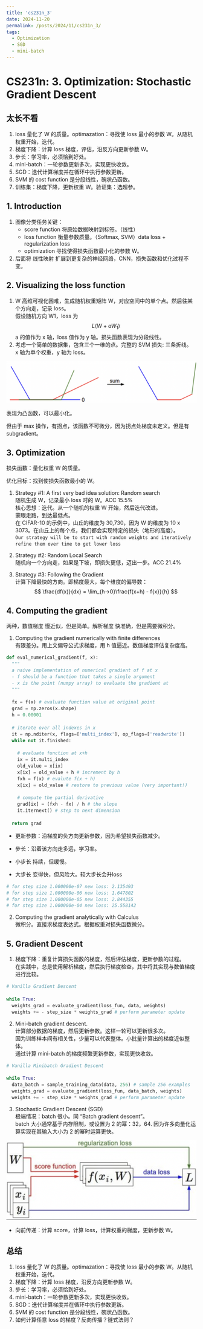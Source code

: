 ```yaml
---
title: 'cs231n_3'
date: 2024-11-20
permalink: /posts/2024/11/cs231n_3/
tags:
  - Optimization
  - SGD
  - mini-batch
---
```


# CS231n: 3. Optimization: Stochastic Gradient Descent

## 太长不看
1. loss 量化了 W 的质量。optimazation：寻找使 loss 最小的参数 W。从随机权重开始，迭代。
2. 梯度下降：计算 loss 梯度，评估，沿反方向更新参数 W。
3. 步长：学习率，必须恰到好处。
4. mini-batch：一轮参数更新多次，实现更快收敛。
5. SGD：迭代计算梯度并在循环中执行参数更新。
6. SVM 的 cost function 是分段线性，碗状凸函数。
7. 训练集：梯度下降，更新权重 W。验证集：选超参。

## 1. Introduction
1. 图像分类任务关键：
   - score function 将原始数据映射到标签。（线性）
   - loss function 衡量参数质量。（Softmax, SVM）data loss + regularization loss
   - optimization 寻找使得损失函数最小化的参数 W。
2. 后面将 线性映射 扩展到更复杂的神经网络，CNN，损失函数和优化过程不变。

## 2. Visualizing the loss function
1. W 高维可视化困难，生成随机权重矩阵 W，对应空间中的单个点。然后往某个方向走，记录 loss。\
   假设随机方向 W1，loss 为 $$ L(W + aW_1) $$
   a 的值作为 x 轴，loss 值作为 y 轴。损失函数表现为分段线性。
2. 考虑一个简单的数据集，包含三个一维的点。完整的 SVM 损失: 三条折线。\
   x 轴为单个权重，y 轴为 loss。

<div style="text-align: center;">
  <img src="/images/SVM_loss_vis.png" style="width: auto; height: auto;">
</div>

表现为凸函数，可以最小化。

但由于 max 操作，有拐点，该函数不可微分，因为拐点处梯度未定义。但是有 subgradient。

## 3. Optimization
损失函数：量化权重 W 的质量。

优化目标：找到使损失函数最小的 W。

1. Strategy #1: A first very bad idea solution: Random search \
   随机生成 W，记录最小 loss 时的 W。ACC 15.5% \
   核心思想：迭代。从一个随机的权重 W 开始，然后迭代改进。 \
   蒙眼走路，到达最低点。\
   在 CIFAR-10 的示例中，山丘的维度为 30,730，因为 W 的维度为 10 x 3073。在山丘上的每个点，我们都会实现特定的损失（地形的高度）。\
   `Our strategy will be to start with random weights and iteratively refine them over time to get lower loss`

2. Strategy #2: Random Local Search \
   随机向一个方向走，如果是下坡，即损失更低，迈出一步。ACC 21.4% 

3. Strategy #3: Following the Gradient \
   计算下降最快的方向。即梯度最大，每个维度的偏导数：
   $$ \frac{df(x)}{dx} = \lim_{h->0}\frac{f(x+h) - f{x}}{h} $$

## 4. Computing the gradient
两种，数值梯度 慢近似，但是简单。解析梯度 快准确，但是需要微积分。
1. Computing the gradient numerically with finite differences \
   有限差分。用上文偏导公式求梯度，用 h 值逼近。数值梯度评估复杂度高。

``` python
def eval_numerical_gradient(f, x):
  """
  a naive implementation of numerical gradient of f at x
  - f should be a function that takes a single argument
  - x is the point (numpy array) to evaluate the gradient at
  """

  fx = f(x) # evaluate function value at original point
  grad = np.zeros(x.shape)
  h = 0.00001

  # iterate over all indexes in x
  it = np.nditer(x, flags=['multi_index'], op_flags=['readwrite'])
  while not it.finished:

    # evaluate function at x+h
    ix = it.multi_index
    old_value = x[ix]
    x[ix] = old_value + h # increment by h
    fxh = f(x) # evalute f(x + h)
    x[ix] = old_value # restore to previous value (very important!)

    # compute the partial derivative
    grad[ix] = (fxh - fx) / h # the slope
    it.iternext() # step to next dimension

  return grad
```

- 更新参数：沿梯度的负方向更新参数，因为希望损失函数减少。

- 步长：沿着该方向走多远，学习率。
- 小步长 持续，但缓慢。
- 大步长 变得快，但风险大。较大步长会升loss

``` python
# for step size 1.000000e-07 new loss: 2.135493
# for step size 1.000000e-06 new loss: 1.647802
# for step size 1.000000e-05 new loss: 2.844355
# for step size 1.000000e-04 new loss: 25.558142
```
2. Computing the gradient analytically with Calculus \
   微积分。直接求梯度表达式。根据权重对损失函数微分。

## 5. Gradient Descent
1. 梯度下降：重复计算损失函数的梯度，然后评估梯度，更新参数的过程。\
   在实践中，总是使用解析梯度，然后执行梯度检查，其中将其实现与数值梯度进行比较。

``` python
# Vanilla Gradient Descent

while True:
  weights_grad = evaluate_gradient(loss_fun, data, weights)
  weights += - step_size * weights_grad # perform parameter update
```
2. Mini-batch gradient descent. \
   计算部分数据的梯度，然后更新参数。这样一轮可以更新很多次。\
   因为训练样本间有相关性，少量可以代表整体。小批量计算出的梯度近似整体。\
   通过计算 mini-batch 的梯度频繁更新参数，实现更快收敛。

``` python
# Vanilla Minibatch Gradient Descent

while True:
  data_batch = sample_training_data(data, 256) # sample 256 examples
  weights_grad = evaluate_gradient(loss_fun, data_batch, weights)
  weights += - step_size * weights_grad # perform parameter update
```
3. Stochastic Gradient Descent (SGD) \
   极端情况：batch 很小。同 “Batch gradient descent”。\
   batch 大小通常基于内存限制，或设置为 2 的幂：32，64. 因为许多向量化运算实现在其输入大小为 2 的幂时运算更快。

<div style="text-align: center;">
  <img src="/images/flow.png" style="width: auto; height: auto;">
</div>

- 向前传递：计算 score，计算 loss，计算权重的梯度，更新参数 W。

## 总结
1. loss 量化了 W 的质量。optimazation：寻找使 loss 最小的参数 W。从随机权重开始，迭代。
2. 梯度下降：计算 loss 梯度，沿反方向更新参数 W。
3. 步长：学习率，必须恰到好处。
4. mini-batch：一轮参数更新多次，实现更快收敛。
5. SGD：迭代计算梯度并在循环中执行参数更新。
6. SVM 的 cost function 是分段线性，碗状凸函数。
7. 如何计算任意 loss 的梯度？反向传播？链式法则？
